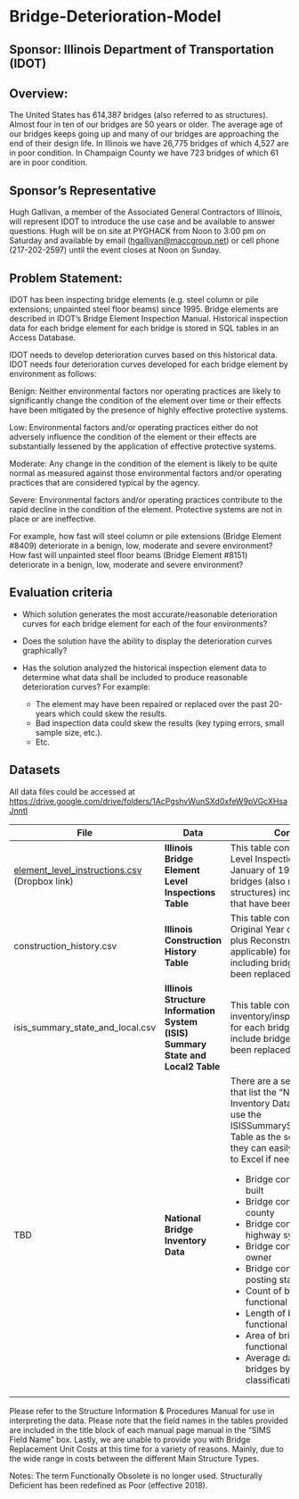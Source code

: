 # Bridge-Deterioration-Model

## Sponsor: Illinois Department of Transportation (IDOT)

 
## Overview:
The United States has 614,387 bridges (also referred to as structures). Almost four in ten of our bridges are 50 years or older. The average age of our bridges keeps going up and many of our bridges are approaching the end of their design life. In Illinois we have 26,775 bridges of which 4,527 are in poor condition. In Champaign County we have 723 bridges of which 61 are in poor condition.

## Sponsor’s Representative
Hugh Gallivan, a member of the Associated General Contractors of Illinois, will represent IDOT to introduce the use case and be available to answer questions. Hugh will be on site at PYGHACK from Noon to 3:00 pm on Saturday and available by email (hgallivan@maccgroup.net) or cell phone (217-202-2597) until the event closes at Noon on Sunday. 

## Problem Statement:
IDOT has been inspecting bridge elements (e.g. steel column or pile extensions; unpainted steel floor beams) since 1995. Bridge elements are described in IDOT’s Bridge Element Inspection Manual. Historical inspection data for each bridge element for each bridge is stored in SQL tables in an Access Database. 

IDOT needs to develop deterioration curves based on this historical data. IDOT needs four deterioration curves developed for each bridge element by environment as follows:
 
Benign: Neither environmental factors nor operating practices are likely to significantly change the condition of the element over time or their effects have been mitigated by the presence of highly effective protective systems.

Low: Environmental factors and/or operating practices either do not adversely influence the condition of the element or their effects are substantially lessened by the application of effective protective systems.
 
Moderate: Any change in the condition of the element is likely to be quite normal as measured against those environmental factors and/or operating practices that are considered typical by the agency.

Severe: Environmental factors and/or operating practices contribute to the rapid decline in the condition of the element. Protective systems are not in place or are ineffective.
 

For example, how fast will steel column or pile extensions (Bridge Element #8409) deteriorate in a benign, low, moderate and severe environment? How fast will unpainted steel floor beams (Bridge Element #8151) deteriorate in a benign, low, moderate and severe environment?

## Evaluation criteria
* Which solution generates the most accurate/reasonable deterioration curves for each bridge element for each of the four environments? 

* Does the solution have the ability to display the deterioration curves graphically? 

* Has the solution analyzed the historical inspection element data to determine what data shall be included to produce reasonable deterioration curves? For example: 
  * The element may have been repaired or replaced over the past 20-years which could skew the results.
  * Bad inspection data could skew the results (key typing errors, small sample size, etc.). 
  * Etc.


## Datasets

All data files could be accessed at https://drive.google.com/drive/folders/1AcPgshvWunSXd0xfeW9pVGcXHsaJnntI

| File | Data | Content|
| -----| -----| --------|
| [element_level_instructions.csv](https://www.dropbox.com/s/miv2ojgjqds7xq6/element_level_inspections.csv?dl=0) (Dropbox link) | **Illinois Bridge Element Level Inspections Table** | This table contains Element Level Inspections back thru January of 1995 for all bridges (also referred to as structures) including bridges that have been replaced.|
| construction_history.csv | **Illinois Construction History Table**| This table contains the Original Year of Construction plus Reconstruction Year (if applicable) for all bridges including bridges that have been replaced.|
| isis_summary_state_and_local.csv | **Illinois Structure Information System (ISIS) Summary State and Local2 Table**| This table contains an inventory/inspection record for each bridge (does not include bridges that have been replaced).|
| TBD | **National Bridge Inventory Data**| There are a series of queries that list the “National Bridge Inventory Datasets”. These use the ISISSummaryStateandLocal2 Table as the source data and they can easily be exported to Excel if needed: <ul> <li>Bridge condition by year built</li> <li>Bridge condition by county</li> <li>Bridge condition by highway system</li> <li>Bridge condition by owner</li> <li>Bridge condition by posting status</li> <li>Count of bridges by functional classification</li> <li>Length of bridges by functional classification</li> <li>Area of bridges by functional classification</li> <li>Average daily traffic of bridges by functional classification</li> </ul>|
 
 
Please refer to the Structure Information & Procedures Manual  for use in interpreting the data.  Please note that the field names in the tables provided are included in the title block of each manual page manual in the “SIMS Field Name” box.  Lastly, we are unable to provide you with Bridge Replacement Unit Costs at this time for a variety of reasons.  Mainly, due to the wide range in costs between the different Main Structure Types.


Notes:
The term Functionally Obsolete is no longer used.
Structurally Deficient has been redefined as Poor (effective 2018).
